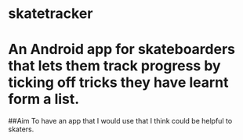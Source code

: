 skatetracker
============

An Android app for skateboarders that lets them track progress by ticking off tricks they have learnt form a list.
============

##Aim
To have an app that I would use that I think could be helpful to skaters.

